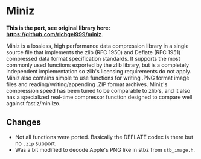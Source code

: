 # Miniz

**This is the port, see original library here: https://github.com/richgel999/miniz**.

Miniz is a lossless, high performance data compression library in a single source file that implements the zlib (RFC 1950) and Deflate (RFC 1951) compressed data format specification standards. It supports the most commonly used functions exported by the zlib library, but is a completely independent implementation so zlib's licensing requirements do not apply. Miniz also contains simple to use functions for writing .PNG format image files and reading/writing/appending .ZIP format archives. Miniz's compression speed has been tuned to be comparable to zlib's, and it also has a specialized real-time compressor function designed to compare well against fastlz/minilzo.


## Changes

- Not all functions were ported. Basically the DEFLATE codec is there but no `.zip` support.
- Was a bit modified to decode Apple's PNG like in stbz from `stb_image.h`.